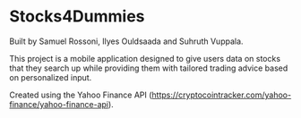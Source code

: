 # Stocks4Dummies
Built by Samuel Rossoni, Ilyes Ouldsaada and Suhruth Vuppala. 

This project is a mobile application designed to give users data on stocks that they search up while providing them with tailored trading advice based on personalized input. 

Created using the Yahoo Finance API (https://cryptocointracker.com/yahoo-finance/yahoo-finance-api).
